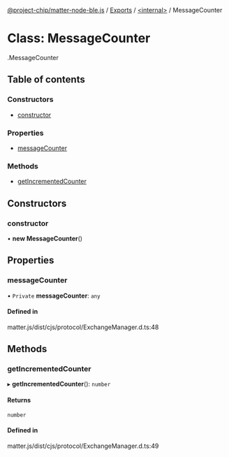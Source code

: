 [@project-chip/matter-node-ble.js](../README.md) / [Exports](../modules.md) / [<internal\>](../modules/internal_.md) / MessageCounter

# Class: MessageCounter

[<internal>](../modules/internal_.md).MessageCounter

## Table of contents

### Constructors

- [constructor](internal_.MessageCounter.md#constructor)

### Properties

- [messageCounter](internal_.MessageCounter.md#messagecounter)

### Methods

- [getIncrementedCounter](internal_.MessageCounter.md#getincrementedcounter)

## Constructors

### constructor

• **new MessageCounter**()

## Properties

### messageCounter

• `Private` **messageCounter**: `any`

#### Defined in

matter.js/dist/cjs/protocol/ExchangeManager.d.ts:48

## Methods

### getIncrementedCounter

▸ **getIncrementedCounter**(): `number`

#### Returns

`number`

#### Defined in

matter.js/dist/cjs/protocol/ExchangeManager.d.ts:49
